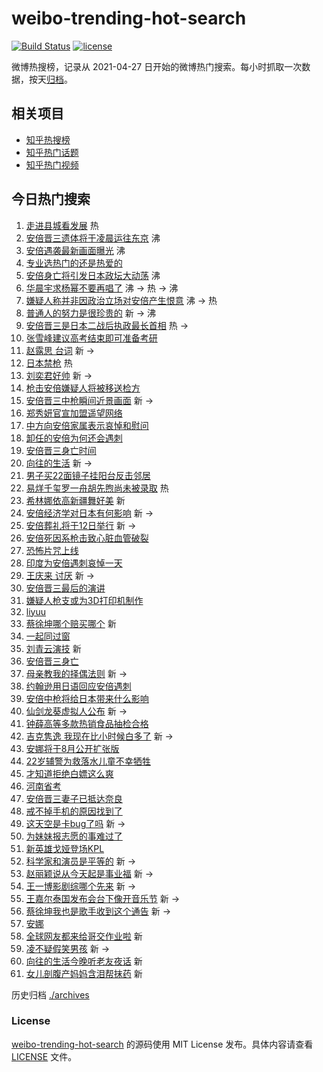 # weibo-trending-hot-search

[![Build Status](https://github.com/justjavac/weibo-trending-hot-search/workflows/ci/badge.svg?branch=master)](https://github.com/justjavac/weibo-trending-hot-search/actions)
[![license](https://img.shields.io/github/license/justjavac/weibo-trending-hot-search)](https://github.com/justjavac/weibo-trending-hot-search/blob/master/LICENSE)

微博热搜榜，记录从 2021-04-27 日开始的微博热门搜索。每小时抓取一次数据，按天[归档](./archives)。

## 相关项目

- [知乎热搜榜](https://github.com/justjavac/zhihu-trending-top-search)
- [知乎热门话题](https://github.com/justjavac/zhihu-trending-hot-questions)
- [知乎热门视频](https://github.com/justjavac/zhihu-trending-hot-video)

## 今日热门搜索

<!-- BEGIN -->
<!-- 最后更新时间 Sat Jul 09 2022 05:15:23 GMT+0800 (China Standard Time) -->

1. [走进县城看发展](https://s.weibo.com//weibo?q=%23%E8%B5%B0%E8%BF%9B%E5%8E%BF%E5%9F%8E%E7%9C%8B%E5%8F%91%E5%B1%95%23&Refer=new_time)
   热
1. [安倍晋三遗体将于凌晨运往东京](https://s.weibo.com//weibo?q=%23%E5%AE%89%E5%80%8D%E6%99%8B%E4%B8%89%E9%81%97%E4%BD%93%E5%B0%86%E4%BA%8E%E5%87%8C%E6%99%A8%E8%BF%90%E5%BE%80%E4%B8%9C%E4%BA%AC%23&Refer=top)
   沸
1. [安倍遇袭最新画面曝光](https://s.weibo.com//weibo?q=%23%E5%AE%89%E5%80%8D%E9%81%87%E8%A2%AD%E6%9C%80%E6%96%B0%E7%94%BB%E9%9D%A2%E6%9B%9D%E5%85%89%23&Refer=top)
   沸
1. [专业选热门的还是热爱的](https://s.weibo.com//weibo?q=%23%E4%B8%93%E4%B8%9A%E9%80%89%E7%83%AD%E9%97%A8%E7%9A%84%E8%BF%98%E6%98%AF%E7%83%AD%E7%88%B1%E7%9A%84%23&Refer=top)
1. [安倍身亡将引发日本政坛大动荡](https://s.weibo.com//weibo?q=%23%E5%AE%89%E5%80%8D%E8%BA%AB%E4%BA%A1%E5%B0%86%E5%BC%95%E5%8F%91%E6%97%A5%E6%9C%AC%E6%94%BF%E5%9D%9B%E5%A4%A7%E5%8A%A8%E8%8D%A1%23&Refer=top)
   沸
1. [华晨宇求杨幂不要再唱了](https://s.weibo.com//weibo?q=%23%E5%8D%8E%E6%99%A8%E5%AE%87%E6%B1%82%E6%9D%A8%E5%B9%82%E4%B8%8D%E8%A6%81%E5%86%8D%E5%94%B1%E4%BA%86%23&Refer=top)
   沸 -> 热 -> 沸
1. [嫌疑人称并非因政治立场对安倍产生恨意](https://s.weibo.com//weibo?q=%23%E5%AB%8C%E7%96%91%E4%BA%BA%E7%A7%B0%E5%B9%B6%E9%9D%9E%E5%9B%A0%E6%94%BF%E6%B2%BB%E7%AB%8B%E5%9C%BA%E5%AF%B9%E5%AE%89%E5%80%8D%E4%BA%A7%E7%94%9F%E6%81%A8%E6%84%8F%23&Refer=top)
   沸 -> 热
1. [普通人的努力是很珍贵的](https://s.weibo.com//weibo?q=%23%E6%99%AE%E9%80%9A%E4%BA%BA%E7%9A%84%E5%8A%AA%E5%8A%9B%E6%98%AF%E5%BE%88%E7%8F%8D%E8%B4%B5%E7%9A%84%23&Refer=top)
   新 -> 沸
1. [安倍晋三是日本二战后执政最长首相](https://s.weibo.com//weibo?q=%23%E5%AE%89%E5%80%8D%E6%99%8B%E4%B8%89%E6%98%AF%E6%97%A5%E6%9C%AC%E4%BA%8C%E6%88%98%E5%90%8E%E6%89%A7%E6%94%BF%E6%9C%80%E9%95%BF%E9%A6%96%E7%9B%B8%23&Refer=top)
   热 ->
1. [张雪峰建议高考结束即可准备考研](https://s.weibo.com//weibo?q=%23%E5%BC%A0%E9%9B%AA%E5%B3%B0%E5%BB%BA%E8%AE%AE%E9%AB%98%E8%80%83%E7%BB%93%E6%9D%9F%E5%8D%B3%E5%8F%AF%E5%87%86%E5%A4%87%E8%80%83%E7%A0%94%23&Refer=top)
1. [赵露思 台词](https://s.weibo.com//weibo?q=%E8%B5%B5%E9%9C%B2%E6%80%9D%20%E5%8F%B0%E8%AF%8D&Refer=top)
   新 ->
1. [日本禁枪](https://s.weibo.com//weibo?q=%23%E6%97%A5%E6%9C%AC%E7%A6%81%E6%9E%AA%23&Refer=top)
   热
1. [刘奕君好帅](https://s.weibo.com//weibo?q=%23%E5%88%98%E5%A5%95%E5%90%9B%E5%A5%BD%E5%B8%85%23&Refer=top)
   新 ->
1. [枪击安倍嫌疑人将被移送检方](https://s.weibo.com//weibo?q=%23%E6%9E%AA%E5%87%BB%E5%AE%89%E5%80%8D%E5%AB%8C%E7%96%91%E4%BA%BA%E5%B0%86%E8%A2%AB%E7%A7%BB%E9%80%81%E6%A3%80%E6%96%B9%23&Refer=top)
1. [安倍晋三中枪瞬间近景画面](https://s.weibo.com//weibo?q=%23%E5%AE%89%E5%80%8D%E6%99%8B%E4%B8%89%E4%B8%AD%E6%9E%AA%E7%9E%AC%E9%97%B4%E8%BF%91%E6%99%AF%E7%94%BB%E9%9D%A2%23&Refer=top)
   新 ->
1. [郑秀妍官宣加盟遥望网络](https://s.weibo.com//weibo?q=%23%E9%83%91%E7%A7%80%E5%A6%8D%E5%AE%98%E5%AE%A3%E5%8A%A0%E7%9B%9F%E9%81%A5%E6%9C%9B%E7%BD%91%E7%BB%9C%23&Refer=top)
1. [中方向安倍家属表示哀悼和慰问](https://s.weibo.com//weibo?q=%23%E4%B8%AD%E6%96%B9%E5%90%91%E5%AE%89%E5%80%8D%E5%AE%B6%E5%B1%9E%E8%A1%A8%E7%A4%BA%E5%93%80%E6%82%BC%E5%92%8C%E6%85%B0%E9%97%AE%23&Refer=top)
1. [卸任的安倍为何还会遇刺](https://s.weibo.com//weibo?q=%23%E5%8D%B8%E4%BB%BB%E7%9A%84%E5%AE%89%E5%80%8D%E4%B8%BA%E4%BD%95%E8%BF%98%E4%BC%9A%E9%81%87%E5%88%BA%23&Refer=top)
1. [安倍晋三身亡时间](https://s.weibo.com//weibo?q=%23%E5%AE%89%E5%80%8D%E6%99%8B%E4%B8%89%E8%BA%AB%E4%BA%A1%E6%97%B6%E9%97%B4%23&Refer=top)
1. [向往的生活](https://s.weibo.com//weibo?q=%E5%90%91%E5%BE%80%E7%9A%84%E7%94%9F%E6%B4%BB&Refer=top)
   新 ->
1. [男子买22面镜子挂阳台反击邻居](https://s.weibo.com//weibo?q=%23%E7%94%B7%E5%AD%90%E4%B9%B022%E9%9D%A2%E9%95%9C%E5%AD%90%E6%8C%82%E9%98%B3%E5%8F%B0%E5%8F%8D%E5%87%BB%E9%82%BB%E5%B1%85%23&Refer=top)
1. [易烊千玺罗一舟胡先煦尚未被录取](https://s.weibo.com//weibo?q=%23%E6%98%93%E7%83%8A%E5%8D%83%E7%8E%BA%E7%BD%97%E4%B8%80%E8%88%9F%E8%83%A1%E5%85%88%E7%85%A6%E5%B0%9A%E6%9C%AA%E8%A2%AB%E5%BD%95%E5%8F%96%23&Refer=top)
   热
1. [希林娜依高新疆舞好美](https://s.weibo.com//weibo?q=%23%E5%B8%8C%E6%9E%97%E5%A8%9C%E4%BE%9D%E9%AB%98%E6%96%B0%E7%96%86%E8%88%9E%E5%A5%BD%E7%BE%8E%23&Refer=top)
   新
1. [安倍经济学对日本有何影响](https://s.weibo.com//weibo?q=%23%E5%AE%89%E5%80%8D%E7%BB%8F%E6%B5%8E%E5%AD%A6%E5%AF%B9%E6%97%A5%E6%9C%AC%E6%9C%89%E4%BD%95%E5%BD%B1%E5%93%8D%23&Refer=top)
   新 ->
1. [安倍葬礼将于12日举行](https://s.weibo.com//weibo?q=%23%E5%AE%89%E5%80%8D%E8%91%AC%E7%A4%BC%E5%B0%86%E4%BA%8E12%E6%97%A5%E4%B8%BE%E8%A1%8C%23&Refer=top)
   新 ->
1. [安倍死因系枪击致心脏血管破裂](https://s.weibo.com//weibo?q=%23%E5%AE%89%E5%80%8D%E6%AD%BB%E5%9B%A0%E7%B3%BB%E6%9E%AA%E5%87%BB%E8%87%B4%E5%BF%83%E8%84%8F%E8%A1%80%E7%AE%A1%E7%A0%B4%E8%A3%82%23&Refer=top)
1. [恐怖片咒上线](https://s.weibo.com//weibo?q=%23%E6%81%90%E6%80%96%E7%89%87%E5%92%92%E4%B8%8A%E7%BA%BF%23&Refer=top)
1. [印度为安倍遇刺哀悼一天](https://s.weibo.com//weibo?q=%23%E5%8D%B0%E5%BA%A6%E4%B8%BA%E5%AE%89%E5%80%8D%E9%81%87%E5%88%BA%E5%93%80%E6%82%BC%E4%B8%80%E5%A4%A9%23&Refer=top)
1. [王庆来 讨厌](https://s.weibo.com//weibo?q=%E7%8E%8B%E5%BA%86%E6%9D%A5%20%E8%AE%A8%E5%8E%8C&Refer=top)
   新 ->
1. [安倍晋三最后的演讲](https://s.weibo.com//weibo?q=%23%E5%AE%89%E5%80%8D%E6%99%8B%E4%B8%89%E6%9C%80%E5%90%8E%E7%9A%84%E6%BC%94%E8%AE%B2%23&Refer=top)
1. [嫌疑人枪支或为3D打印机制作](https://s.weibo.com//weibo?q=%23%E5%AB%8C%E7%96%91%E4%BA%BA%E6%9E%AA%E6%94%AF%E6%88%96%E4%B8%BA3D%E6%89%93%E5%8D%B0%E6%9C%BA%E5%88%B6%E4%BD%9C%23&Refer=top)
1. [liyuu](https://s.weibo.com//weibo?q=liyuu&Refer=top)
1. [蔡徐坤哪个赔买哪个](https://s.weibo.com//weibo?q=%23%E8%94%A1%E5%BE%90%E5%9D%A4%E5%93%AA%E4%B8%AA%E8%B5%94%E4%B9%B0%E5%93%AA%E4%B8%AA%23&Refer=top)
   新
1. [一起同过窗](https://s.weibo.com//weibo?q=%E4%B8%80%E8%B5%B7%E5%90%8C%E8%BF%87%E7%AA%97&Refer=top)
1. [刘青云演技](https://s.weibo.com//weibo?q=%23%E5%88%98%E9%9D%92%E4%BA%91%E6%BC%94%E6%8A%80%23&Refer=top)
   新
1. [安倍晋三身亡](https://s.weibo.com//weibo?q=%23%E5%AE%89%E5%80%8D%E6%99%8B%E4%B8%89%E8%BA%AB%E4%BA%A1%23&Refer=top)
1. [母亲教我的择偶法则](https://s.weibo.com//weibo?q=%23%E6%AF%8D%E4%BA%B2%E6%95%99%E6%88%91%E7%9A%84%E6%8B%A9%E5%81%B6%E6%B3%95%E5%88%99%23&Refer=top)
   新 ->
1. [约翰逊用日语回应安倍遇刺](https://s.weibo.com//weibo?q=%23%E7%BA%A6%E7%BF%B0%E9%80%8A%E7%94%A8%E6%97%A5%E8%AF%AD%E5%9B%9E%E5%BA%94%E5%AE%89%E5%80%8D%E9%81%87%E5%88%BA%23&Refer=top)
1. [安倍中枪将给日本带来什么影响](https://s.weibo.com//weibo?q=%23%E5%AE%89%E5%80%8D%E4%B8%AD%E6%9E%AA%E5%B0%86%E7%BB%99%E6%97%A5%E6%9C%AC%E5%B8%A6%E6%9D%A5%E4%BB%80%E4%B9%88%E5%BD%B1%E5%93%8D%23&Refer=top)
1. [仙剑龙葵虚拟人公布](https://s.weibo.com//weibo?q=%23%E4%BB%99%E5%89%91%E9%BE%99%E8%91%B5%E8%99%9A%E6%8B%9F%E4%BA%BA%E5%85%AC%E5%B8%83%23&Refer=top)
   新 ->
1. [钟薛高等多款热销食品抽检合格](https://s.weibo.com//weibo?q=%23%E9%92%9F%E8%96%9B%E9%AB%98%E7%AD%89%E5%A4%9A%E6%AC%BE%E7%83%AD%E9%94%80%E9%A3%9F%E5%93%81%E6%8A%BD%E6%A3%80%E5%90%88%E6%A0%BC%23&Refer=top)
1. [吉克隽逸 我现在比小时候白多了](https://s.weibo.com//weibo?q=%E5%90%89%E5%85%8B%E9%9A%BD%E9%80%B8%20%E6%88%91%E7%8E%B0%E5%9C%A8%E6%AF%94%E5%B0%8F%E6%97%B6%E5%80%99%E7%99%BD%E5%A4%9A%E4%BA%86&Refer=top)
   新 ->
1. [安娜将于8月公开扩张版](https://s.weibo.com//weibo?q=%23%E5%AE%89%E5%A8%9C%E5%B0%86%E4%BA%8E8%E6%9C%88%E5%85%AC%E5%BC%80%E6%89%A9%E5%BC%A0%E7%89%88%23&Refer=top)
1. [22岁辅警为救落水儿童不幸牺牲](https://s.weibo.com//weibo?q=%2322%E5%B2%81%E8%BE%85%E8%AD%A6%E4%B8%BA%E6%95%91%E8%90%BD%E6%B0%B4%E5%84%BF%E7%AB%A5%E4%B8%8D%E5%B9%B8%E7%89%BA%E7%89%B2%23&Refer=top)
1. [才知道拒绝白嫖这么爽](https://s.weibo.com//weibo?q=%23%E6%89%8D%E7%9F%A5%E9%81%93%E6%8B%92%E7%BB%9D%E7%99%BD%E5%AB%96%E8%BF%99%E4%B9%88%E7%88%BD%23&Refer=top)
1. [河南省考](https://s.weibo.com//weibo?q=%E6%B2%B3%E5%8D%97%E7%9C%81%E8%80%83&Refer=top)
1. [安倍晋三妻子已抵达奈良](https://s.weibo.com//weibo?q=%23%E5%AE%89%E5%80%8D%E6%99%8B%E4%B8%89%E5%A6%BB%E5%AD%90%E5%B7%B2%E6%8A%B5%E8%BE%BE%E5%A5%88%E8%89%AF%23&Refer=top)
1. [戒不掉手机的原因找到了](https://s.weibo.com//weibo?q=%23%E6%88%92%E4%B8%8D%E6%8E%89%E6%89%8B%E6%9C%BA%E7%9A%84%E5%8E%9F%E5%9B%A0%E6%89%BE%E5%88%B0%E4%BA%86%23&Refer=top)
1. [这天空是卡bug了吗](https://s.weibo.com//weibo?q=%23%E8%BF%99%E5%A4%A9%E7%A9%BA%E6%98%AF%E5%8D%A1bug%E4%BA%86%E5%90%97%23&Refer=top)
   新 ->
1. [为妹妹报志愿的事难过了](https://s.weibo.com//weibo?q=%23%E4%B8%BA%E5%A6%B9%E5%A6%B9%E6%8A%A5%E5%BF%97%E6%84%BF%E7%9A%84%E4%BA%8B%E9%9A%BE%E8%BF%87%E4%BA%86%23&Refer=top)
1. [新英雄戈娅登场KPL](https://s.weibo.com//weibo?q=%23%E6%96%B0%E8%8B%B1%E9%9B%84%E6%88%88%E5%A8%85%E7%99%BB%E5%9C%BAKPL%23&Refer=top)
1. [科学家和演员是平等的](https://s.weibo.com//weibo?q=%23%E7%A7%91%E5%AD%A6%E5%AE%B6%E5%92%8C%E6%BC%94%E5%91%98%E6%98%AF%E5%B9%B3%E7%AD%89%E7%9A%84%23&Refer=top)
   新 ->
1. [赵丽颖说从今天起是事业福](https://s.weibo.com//weibo?q=%23%E8%B5%B5%E4%B8%BD%E9%A2%96%E8%AF%B4%E4%BB%8E%E4%BB%8A%E5%A4%A9%E8%B5%B7%E6%98%AF%E4%BA%8B%E4%B8%9A%E7%A6%8F%23&Refer=top)
   新 ->
1. [王一博影剧综哪个先来](https://s.weibo.com//weibo?q=%23%E7%8E%8B%E4%B8%80%E5%8D%9A%E5%BD%B1%E5%89%A7%E7%BB%BC%E5%93%AA%E4%B8%AA%E5%85%88%E6%9D%A5%23&Refer=top)
   新 ->
1. [王嘉尔泰国发布会台下像开音乐节](https://s.weibo.com//weibo?q=%23%E7%8E%8B%E5%98%89%E5%B0%94%E6%B3%B0%E5%9B%BD%E5%8F%91%E5%B8%83%E4%BC%9A%E5%8F%B0%E4%B8%8B%E5%83%8F%E5%BC%80%E9%9F%B3%E4%B9%90%E8%8A%82%23&Refer=top)
   新 ->
1. [蔡徐坤我也是歌手收到这个通告](https://s.weibo.com//weibo?q=%23%E8%94%A1%E5%BE%90%E5%9D%A4%E6%88%91%E4%B9%9F%E6%98%AF%E6%AD%8C%E6%89%8B%E6%94%B6%E5%88%B0%E8%BF%99%E4%B8%AA%E9%80%9A%E5%91%8A%23&Refer=top)
   新 ->
1. [安娜](https://s.weibo.com//weibo?q=%E5%AE%89%E5%A8%9C&Refer=top)
1. [全球网友都来给哥交作业啦](https://s.weibo.com//weibo?q=%23%E5%85%A8%E7%90%83%E7%BD%91%E5%8F%8B%E9%83%BD%E6%9D%A5%E7%BB%99%E5%93%A5%E4%BA%A4%E4%BD%9C%E4%B8%9A%E5%95%A6%23&Refer=top)
   新
1. [凌不疑假笑男孩](https://s.weibo.com//weibo?q=%23%E5%87%8C%E4%B8%8D%E7%96%91%E5%81%87%E7%AC%91%E7%94%B7%E5%AD%A9%23&Refer=top)
   新 ->
1. [向往的生活今晚听老友夜话](https://s.weibo.com//weibo?q=%23%E5%90%91%E5%BE%80%E7%9A%84%E7%94%9F%E6%B4%BB%E4%BB%8A%E6%99%9A%E5%90%AC%E8%80%81%E5%8F%8B%E5%A4%9C%E8%AF%9D%23&Refer=top)
   新
1. [女儿剖腹产妈妈含泪帮抹药](https://s.weibo.com//weibo?q=%23%E5%A5%B3%E5%84%BF%E5%89%96%E8%85%B9%E4%BA%A7%E5%A6%88%E5%A6%88%E5%90%AB%E6%B3%AA%E5%B8%AE%E6%8A%B9%E8%8D%AF%23&Refer=top)
   新

<!-- END -->

历史归档 [./archives](./archives)

### License

[weibo-trending-hot-search](https://github.com/justjavac/weibo-trending-hot-search)
的源码使用 MIT License 发布。具体内容请查看 [LICENSE](./LICENSE) 文件。
